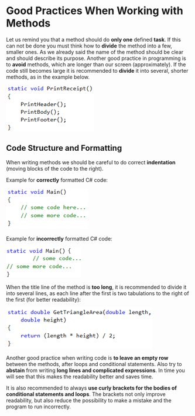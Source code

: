 # Good Practices When Working with Methods

Let us remind you that a method should do **only one** defined **task**. If this can not be done you must think how to **divide** the method into a few, smaller ones. As we already said the name of the method should be clear and should describe its purpose. Another good practice in programming is to **avoid** methods, which are longer than our screen (approximately). If the code still becomes large it is recommended to **divide** it into several, shorter methods, as in the example below.

![](/assets/chapter-10-images/20.Good-practice-01.png)

## Code Structure and Formatting

When writing methods we should be careful to do correct **indentation** (moving blocks of the code to the right).

Example for **correctly** formatted C# code:

![](/assets/chapter-10-images/20.Good-practice-02.png)

Example for **incorrectly** formatted C# code:

![](/assets/chapter-10-images/20.Good-practice-03.png)

When the title line of the method is **too long**, it is recommended to divide it into several lines, as each line after the first is two tabulations to the right of the first (for better readability):

![](/assets/chapter-10-images/13.Calculate-triangle-area-01.png)

Another good practice when writing code is **to leave an empty row** between the methods, after loops and conditional statements. Also try to **abstain** from writing **long lines and complicated expressions**. In time you will see that this makes the readability better and saves time. 

It is also recommended to always **use curly brackets for the bodies of conditional statements and loops**. The brackets not only improve readability, but also reduce the possibility to make a mistake and the program to run incorrectly.
